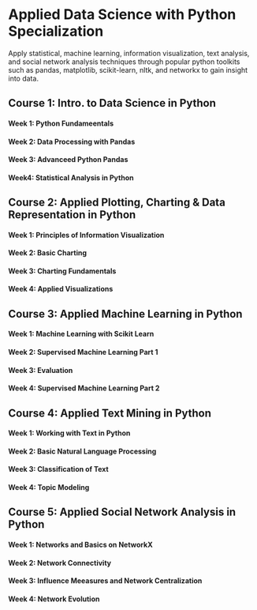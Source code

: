 # Applied Data Science with Python Specialization
Apply statistical, machine learning, information visualization, text analysis, and social network analysis techniques through popular python toolkits such as pandas, matplotlib, scikit-learn, nltk, and networkx to gain insight into data.
 
## Course 1: Intro. to Data Science in Python

#### Week 1: Python Fundameentals

#### Week 2: Data Processing with Pandas

#### Week 3: Advanceed Python Pandas

#### Week4: Statistical Analysis in Python

## Course 2: Applied Plotting, Charting & Data Representation in Python

#### Week 1: Principles of Information Visualization

#### Week 2: Basic Charting

#### Week 3: Charting Fundamentals

#### Week 4: Applied Visualizations

## Course 3: Applied Machine Learning in Python

#### Week 1: Machine Learning with Scikit Learn

#### Week 2: Supervised Machine Learning Part 1

#### Week 3: Evaluation

#### Week 4: Supervised Machine Learning Part 2

## Course 4: Applied Text Mining in Python
#### Week 1: Working with Text in Python 

#### Week 2: Basic Natural Language Processing

#### Week 3: Classification of Text

#### Week 4: Topic Modeling

## Course 5: Applied Social Network Analysis in Python
#### Week 1: Networks and Basics on NetworkX

#### Week 2: Network Connectivity

#### Week 3: Influence Meeasures and Network Centralization

#### Week 4: Network Evolution
